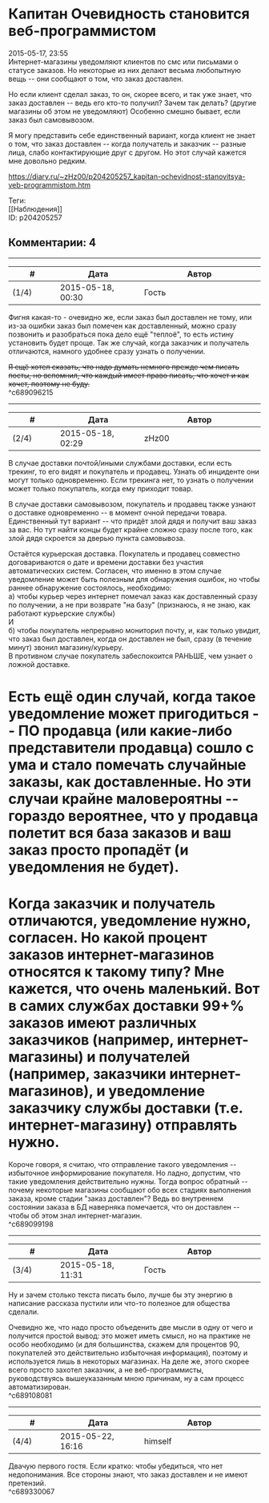 Капитан Очевидность становится веб-программистом
================================================

  
2015-05-17, 23:55  
 Интернет-магазины уведомляют клиентов по смс или письмами о статусе заказов. Но некоторые из них делают весьма любопытную вещь -- они сообщают о том, что заказ доставлен.   
   
 Но если клиент сделал заказ, то он, скорее всего, и так уже знает, что заказ доставлен -- ведь его кто-то получил? Зачем так делать? (другие магазины об этом не уведомляют) Особенно смешно бывает, если заказ был самовывозом.   
   
 Я могу представить себе единственный вариант, когда клиент не знает о том, что заказ доставлен -- когда получатель и заказчик -- разные лица, слабо контактирующие друг с другом. Но этот случай кажется мне довольно редким.   
  
<https://diary.ru/~zHz00/p204205257_kapitan-ochevidnost-stanovitsya-veb-programmistom.htm>  
  
Теги:  
[[Наблюдения]]  
ID: p204205257  


Комментарии: 4
--------------

  


---



|         #         |              Дата              |                     Автор                     |           ID           |
| --- | --- | --- | --- |
| (1/4) | 2015-05-18, 00:30 | Гость | c689096215 |

  
 Фигня какая-то - очевидно же, если заказ был доставлен не тому, или из-за ошибки заказ был помечен как доставленный, можно сразу позвонить и разобраться пока дело ещё "теплоё", то есть истину установить будет проще. Так же случай, когда заказчик и получатель отличаются, намного удобнее сразу узнать о получении.   
   
  ~~Я ещё хотел сказать, что надо думать немного прежде чем писать посты, но вспомнил, что каждый имеет право писать, что хочет и как хочет, поэтому не буду.~~    
 ^c689096215

---



|         #         |              Дата              |                     Автор                     |           ID           |
| --- | --- | --- | --- |
| (2/4) | 2015-05-18, 02:29 | zHz00 | c689099198 |

  
 В случае доставки почтой/иными службами доставки, если есть трекинг, то его видят и покупатель и продавец. Узнать об инциденте они могут только одновременно. Если трекинга нет, то узнать о получении может только покупатель, когда ему приходит товар.   
   
 В случае доставки самовывозом, покупатель и продавец также узнают о доставке одновременно -- в момент очной передачи товара. Единственный тут вариант -- что придёт злой дядя и получит ваш заказ за вас. Но тут найти концы будет крайне сложно сразу после того, как злой дядя скроется за дверью пункта самовывоза.   
   
 Остаётся курьерская доставка. Покупатель и продавец совместно договариваются о дате и времени доставки без участия автоматических систем. Согласен, что именно в этом случае уведомление может быть полезным для обнаружения ошибок, но чтобы раннее обнаружение состоялось, необходимо:   
 а) чтобы курьер через интернет помечал заказ как доставленный сразу по получении, а не при возврате "на базу" (признаюсь, я не знаю, как работают курьерские службы)   
 И   
 б) чтобы покупатель непрерывно мониторил почту, и, как только увидит, что заказ был доставлен, когда он доставлен не был, сразу (в течение минут) звонил магазину/курьеру.   
 В противном случае покупатель забеспокоится РАНЬШЕ, чем узнает о ложной доставке.   
   
 Есть ещё один случай, когда такое уведомление может пригодиться -- ПО продавца (или какие-либо представители продавца) сошло с ума и стало помечать случайные заказы, как доставленные. Но эти случаи крайне маловероятны -- гораздо вероятнее, что у продавца полетит вся база заказов и ваш заказ просто пропадёт (и уведомления не будет).   
 ===   
 Когда заказчик и получатель отличаются, уведомление нужно, согласен. Но какой процент заказов интернет-магазинов относятся к такому типу? Мне кажется, что очень маленький. Вот в самих службах доставки 99+% заказов имеют различных заказчиков (например, интернет-магазины) и получателей (например, заказчики интернет-магазинов), и уведомление заказчику службы доставки (т.е. интернет-магазину) отправлять нужно.   
 ===   
 Короче говоря, я считаю, что отправление такого уведомления -- избыточное информирование покупателя. Но ладно, допустим, что такие уведомления действительно нужны. Тогда вопрос обратный -- почему некоторые магазины сообщают обо всех стадиях выполнения заказа, кроме стадии "заказ доставлен"? Ведь во внутреннем состоянии заказа в БД наверняка помечается, что он доставлен -- чтобы об этом знал интернет-магазин.   
 ^c689099198

---



|         #         |              Дата              |                     Автор                     |           ID           |
| --- | --- | --- | --- |
| (3/4) | 2015-05-18, 11:31 | Гость | c689108081 |

  
 Ну и зачем столько текста писать было, лучше бы эту энергию в написание рассказа пустили или что-то полезное для общества сделали.   
   
 Очевидно же, что надо просто объеденить две мысли в одну от чего и получится простой вывод: это может иметь смысл, но на практике не особо необходимо (и для большинства, скажем для процентов 90, покупателей это действительно избыточная информация), поэтому и используется лишь в некоторых магазинах. На деле же, этого скорее всего просто захотел заказчик, а не веб-программисты, руководствуясь вышеуказанным мною причинам, ну а сам процесс автоматизирован.   
 ^c689108081

---



|         #         |              Дата              |                     Автор                     |           ID           |
| --- | --- | --- | --- |
| (4/4) | 2015-05-22, 16:16 | himself | c689330067 |

  
 Двачую первого гостя. Если кратко: чтобы убедиться, что нет недопонимания. Все стороны знают, что заказ доставлен и не имеют претензий.   
 ^c689330067